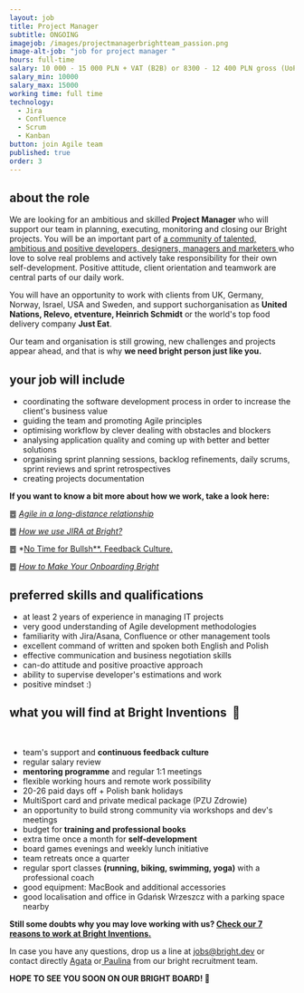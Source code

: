 ```yaml
---
layout: job
title: Project Manager
subtitle: ONGOING
imagejob: /images/projectmanagerbrightteam_passion.png
image-alt-job: "job for project manager "
hours: full-time
salary: 10 000 - 15 000 PLN + VAT (B2B) or 8300 - 12 400 PLN gross (UoP)
salary_min: 10000
salary_max: 15000
working time: full time
technology:
  - Jira
  - Confluence 
  - Scrum
  - Kanban
button: join Agile team
published: true
order: 3
---
```

## **about the role**

We are looking for an ambitious and skilled **Project Manager** who will support our team in planning, executing, monitoring and closing our Bright projects. You will be an important part of [a community of talented, ambitious and positive developers, designers, managers and marketers ](https://brightinventions.pl/about-us/team/)who love to solve real problems and actively take responsibility for their own self-development. Positive attitude, client orientation and teamwork are central parts of our daily work. 

You will have an opportunity to work with clients from UK, Germany, Norway, Israel, USA and Sweden, and support suchorganisation as **United Nations, Relevo, etventure, Heinrich Schmidt** or the world's top food delivery company **Just Eat**.

Our team and organisation is still growing, new challenges and projects appear ahead, and that is why **we need bright person just like you.** 

## **your job will include**

* coordinating the software development process in order to increase the client's business value 
* guiding the team and promoting Agile principles
* optimising workflow by clever dealing with obstacles and blockers
* analysing application quality and coming up with better and better solutions 
* organising sprint planning sessions, backlog refinements, daily scrums, sprint reviews and sprint retrospectives
* creating projects documentation


**If you want to know a bit more about how we work, take a look here:**

䷉ *[Agile in a long-distance relationship](https://brightinventions.pl/blog/agile-in-a-long-distance-relationship/)*

䷉ *[How we use JIRA at Bright?](https://brightinventions.pl/blog/how-we-use-jira-at-bright/)*

䷉ *[No Time for Bullsh\*\*. Feedback Culture.](https://brightinventions.pl/blog/no-time-for-bullshit-feedback-culture/)

䷉ *[How to Make Your Onboarding Bright](https://brightinventions.pl/blog/how-to-make-your-onboarding-bright/)*

## **preferred skills and qualifications**

* at least 2 years of experience in managing IT projects
* very good understanding of Agile development methodologies  
* familiarity with Jira/Asana, Confluence or other management tools 
* excellent command of written and spoken both English and Polish
* effective communication and business negotiation skills 
* can-do attitude and positive proactive approach 
* ability to supervise developer's estimations and work 
* positive mindset :) 

## **what you will find at Bright Inventions**  **🧡**

 
* team's support and **continuous feedback culture**
* regular salary review
* **mentoring programme** and regular 1:1 meetings
* flexible working hours and remote work possibility
* 20-26 paid days off + Polish bank holidays
* MultiSport card and private medical package (PZU Zdrowie)
* an opportunity to build strong community via workshops and dev's meetings 
* budget for **training and professional books**
* extra time once a month for **self-development**
* board games evenings and weekly lunch initiative
* team retreats once a quarter
* regular sport classes **(running, biking, swimming, yoga)** with a professional coach
* good equipment: MacBook and additional accessories
* good localisation and office in Gdańsk Wrzeszcz with a parking space nearby

**Still some doubts why you may love working with us? [Check our 7 reasons to work at Bright Inventions.](https://brightinventions.pl/blog/reasons-to-join-bright/)**

In case you have any questions, drop us a line at jobs@bright.dev or contact directly [Agata](https://www.linkedin.com/in/agatamietli%C5%84ska/) or[ Paulina](https://www.linkedin.com/in/paulina-trendel-666281175/) from our bright recruitment team. 

**HOPE TO SEE YOU SOON ON OUR BRIGHT BOARD! 🙂**
